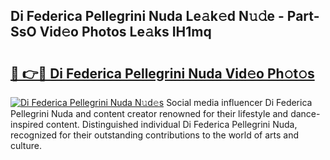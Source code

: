 ## Di Federica Pellegrini Nuda Le𝚊k𝚎d N𝚞𝚍e - Part-SsO Vid𝚎o Photos Le𝚊ks IH1mq

# <h2><a href="http://fbbqwa.evod.top/?m=Di+Federica+Pellegrini+Nuda">🔗 👉🔴 Di Federica Pellegrini Nuda Vid𝚎o Ph𝚘t𝚘s</a></h2>

[![Di Federica Pellegrini Nuda N𝚞d𝚎s](https://i.imgur.com/8V9OHl7.gif)](http://fbbqwa.evod.top/?m=Di+Federica+Pellegrini+Nuda)
Social media influencer Di Federica Pellegrini Nuda and content creator renowned for their lifestyle and dance-inspired content. Distinguished individual Di Federica Pellegrini Nuda, recognized for their outstanding contributions to the world of arts and culture. 

